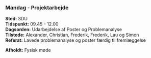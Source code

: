 ### Mandag  - Projektarbejde
**Sted:** SDU  
**Tidspunkt:** 09.45 - 12.00  
**Dagsorden:** Udarbejdelse af Poster og Problemanalyse  
**Tilstede:** Alexander, Christian, Frederik, Frederik, Lau og Simon  
**Referat:**  Lavede problemanalyse og poster færdig til fremlæggelse

**Afholdt:** Fysisk møde

